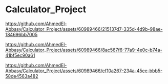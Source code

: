 # Calculator_Project

https://github.com/AhmedEl-Abbasy/Calculator_Project/assets/60989466/215137d7-335d-4d9b-98ae-184696bb7005

https://github.com/AhmedEl-Abbasy/Calculator_Project/assets/60989466/8ac567f6-77a9-4e0c-b74a-41bf5ec90a61

https://github.com/AhmedEl-Abbasy/Calculator_Project/assets/60989466/ef10a267-234a-45ee-bbb5-58de4563a482
